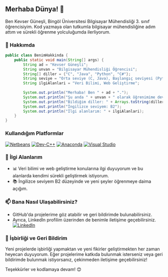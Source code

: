 
## Merhaba Dünya! 👋

Ben Kevser Güneşli, Bingöl Üniversitesi Bilgisayar Mühendisliği 3. sınıf öğrencisiyim. Kod yazmaya olan tutkumla bilgisayar mühendisliğine adım attım ve sürekli öğrenme yolculuğumda ilerliyorum.

### 🚀 Hakkımda

```java
public class BenimHakkinda {
    public static void main(String[] args) {
        String ad = "Kevser Güneşli";
        String unvan = "Bilgisayar Mühendisliği Öğrencisi";
        String[] diller = {"C", "Java", "Python", "C#"};
        String seviye = "Orta seviye (C, Java), Başlangıç seviyesi (Python, C#)";
        String ilgiAlanlari = "Veri Bilimi, Web Geliştirme";
        
        System.out.println("Merhaba! Ben " + ad + ".");
        System.out.println("Şu anda " + unvan + " olarak öğrenimime devam ediyorum.");
        System.out.println("Bildiğim diller: " + Arrays.toString(diller));
        System.out.println("İngilizce seviyem: B2");
        System.out.println("İlgi alanlarım: " + ilgiAlanlari);
    }
}
```
### Kullandığım Platformlar

[![Netbeans](https://img.shields.io/badge/Netbeans-%23000000.svg?&style=flat&logo=apache-netbeans-ide&logoColor=white)](https://netbeans.apache.org/)
[![Dev-C++](https://img.shields.io/badge/Dev--C++-%23747474.svg?&style=flat&logo=dev&logoColor=white)](https://sourceforge.net/projects/orwelldevcpp/)
[![Anaconda](https://img.shields.io/badge/Anaconda-%2344A833.svg?&style=flat&logo=anaconda&logoColor=white)](https://www.anaconda.com/)
[![Visual Studio](https://img.shields.io/badge/Visual%20Studio-%235C2D91.svg?&style=flat&logo=visual-studio&logoColor=white)](https://visualstudio.microsoft.com/)


### 🌱 İlgi Alanlarım

- 📊 Veri bilimi ve web geliştirme konularına ilgi duyuyorum ve bu alanlarda kendimi sürekli geliştirmek istiyorum.
- 📚 İngilizce seviyem B2 düzeyinde ve yeni şeyler öğrenmeye daima açığım.

### 📫 Bana Nasıl Ulaşabilirsiniz?

- GitHub'da projelerime göz atabilir ve geri bildirimde bulunabilirsiniz.
- Ayrıca, LinkedIn profilim üzerinden de benimle iletişime geçebilirsiniz.
[![LinkedIn](https://img.shields.io/badge/LinkedIn-Kevser%20G%C3%BCne%C5%9Fli-blue?style=flat&logo=linkedin)](https://www.linkedin.com/in/kevser-g%C3%BCne%C5%9Fli-9409352a9?utm_source=share&utm_campaign=share_via&utm_content=profile&utm_medium=android_app)


### 🤝 İşbirliği ve Geri Bildirim

Yeni projelerde işbirliği yapmaktan ve yeni fikirler geliştirmekten her zaman heyecan duyuyorum. Eğer projelerime katkıda bulunmak isterseniz veya geri bildirimde bulunmak istiyorsanız, çekinmeden iletişime geçebilirsiniz!

Teşekkürler ve kodlamaya devam! 😊
